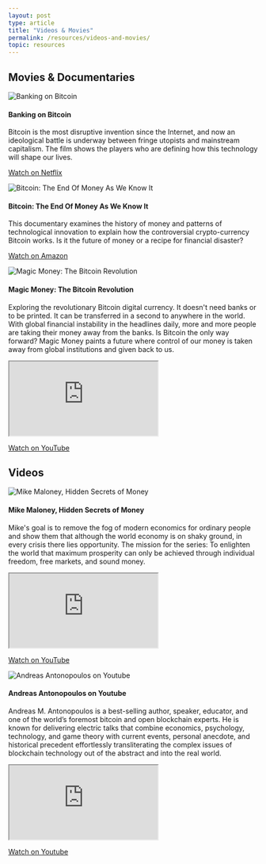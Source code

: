 ```yaml
---
layout: post
type: article
title: "Videos & Movies"
permalink: /resources/videos-and-movies/
topic: resources
---
```


## Movies & Documentaries


<div class="row mt-5">
    <div class="col-md-3">
        <img src="https://www.kanopy.com/sites/default/files/imagecache/vp_thumbnail_medium/video-assets/1465964_landscape.jpg" alt="Banking on Bitcoin" />
    </div>
    <div class="col-md-9">
        <h4>Banking on Bitcoin</h4>
        <p>
            Bitcoin is the most disruptive invention since the Internet, and now an ideological battle is underway between fringe utopists and mainstream capitalism. The film shows the players who are defining how this technology will shape our lives.
        </p>
        <p class="mt-5">
            <a class="btn btn-info" href="https://www.netflix.com/title/80154500" target="_blank">Watch on Netflix</a>
        </p>
    </div>
</div>


<div class="row mt-5">
    <div class="col-md-3">
        <img src="https://images-na.ssl-images-amazon.com/images/I/91sNzogxoiL._RI_SX300_.jpg" alt="Bitcoin: The End Of Money As We Know It" />
    </div>
    <div class="col-md-9">
        <h4>Bitcoin: The End Of Money As We Know It</h4>
        <p>
            This documentary examines the history of money and patterns of technological innovation to explain how the controversial crypto-currency Bitcoin works. Is it the future of money or a recipe for financial disaster?
        </p>
        <p class="mt-5">
            <a class="btn btn-info" href="https://www.amazon.com/Bitcoin-End-Money-As-Know/dp/B013HU3WX6" target="_blank">Watch on Amazon</a>
        </p>
    </div>
</div>


<div class="row mt-5">
    <div class="col-md-3">
        <img src="https://images-na.ssl-images-amazon.com/images/I/91y2oyhV1VL._UR150,200_FMJPG_.jpg" alt="Magic Money: The Bitcoin Revolution" />
    </div>
    <div class="col-md-9">
        <h4>Magic Money: The Bitcoin Revolution</h4>
        <p>
            Exploring the revolutionary Bitcoin digital currency. It doesn't need banks or to be printed. It can be transferred in a second to anywhere in the world. With global financial instability in the headlines daily, more and more people are taking their money away from the banks. Is Bitcoin the only way forward? Magic Money paints a future where control of our money is taken away from global institutions and given back to us.
        </p>
        <div class="embed-responsive embed-responsive-16by9">
          <iframe class="embed-responsive-item" src="https://www.youtube.com/embed/PVo5wCSnmSs?rel=0" allowfullscreen></iframe>
        </div>
        <p class="mt-3">
            <a class="btn btn-info" href="https://www.youtube.com/watch?v=PVo5wCSnmSs" target="_blank">Watch on YouTube</a>
        </p>
    </div>
</div>



## Videos



<div class="row mt-5">
    <div class="col-md-3">
        <img src="https://i.ytimg.com/vi/dcUJwXhsv1A/hqdefault.jpg" alt="Mike Maloney, Hidden Secrets of Money" />
    </div>
    <div class="col-md-9">
        <h4>Mike Maloney, Hidden Secrets of Money</h4>
        <p>
            Mike's goal is to remove the fog of modern economics for ordinary people and show them that although the world economy is on shaky ground, in every crisis there lies opportunity. The mission for the series: To enlighten the world that maximum prosperity can only be achieved through individual freedom, free markets, and sound money.
        </p>
        <div class="embed-responsive embed-responsive-16by9">
            <iframe class="embed-responsive-item" src="https://www.youtube.com/embed/DyV0OfU3-FU?rel=0" allowfullscreen></iframe>
        </div>
        <p class="mt-3">
            <a class="btn btn-info" href="https://www.youtube.com/playlist?list=PLE88E9ICdiphYjJkeeLL2O09eJoC8r7Dc" target="_blank">Watch on YouTube</a>
        </p>
    </div>
</div>


<div class="row mt-5">
    <div class="col-md-3">
        <img src="https://1v0du31btcp47pxiltbghecr-wpengine.netdna-ssl.com/wp-content/uploads/2013/06/Andreas_M_Antonopoulos_in_Zurich_2016-wiki-300x225.jpg" alt="Andreas Antonopoulos on Youtube" />
    </div>
    <div class="col-md-9">
        <h4>Andreas Antonopoulos on Youtube</h4>
        <p>
            Andreas M. Antonopoulos is a best-selling author, speaker, educator, and one of the world’s foremost bitcoin and open blockchain experts. He is known for delivering electric talks that combine economics, psychology, technology, and game theory with current events, personal anecdote, and historical precedent effortlessly transliterating the complex issues of blockchain technology out of the abstract and into the real world.
        </p>
        <div class="embed-responsive embed-responsive-16by9">
            <iframe class="embed-responsive-item" src="https://www.youtube.com/embed/AecPrwqjbGw?rel=0" allowfullscreen></iframe>
        </div>
        <p class="mt-5">
            <a class="btn btn-info" href="https://www.youtube.com/playlist?list=PLPQwGV1aLnTthcG265_FYSaV24hFScvC0" target="_blank">Watch on Youtube</a>
        </p>
    </div>
</div>

